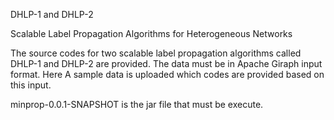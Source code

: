 DHLP-1 and DHLP-2

Scalable Label Propagation Algorithms for Heterogeneous Networks

The source codes for two scalable label propagation algorithms called DHLP-1 and DHLP-2 are provided.
The data must be in Apache Giraph input format. Here A sample data is uploaded which codes are provided based on this input.

minprop-0.0.1-SNAPSHOT is the jar file that must be execute.
